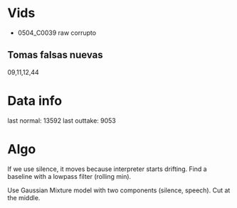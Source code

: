 # Vids

- 0504_C0039 raw corrupto
 
## Tomas falsas nuevas

09,11,12,44

# Data info

last normal: 13592
last outtake: 9053

# Algo

If we use silence, it moves because interpreter starts drifting. Find a baseline
with a lowpass filter (rolling min).

Use Gaussian Mixture model with two components (silence, speech). Cut at the
middle.
